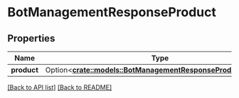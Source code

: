 # BotManagementResponseProduct

## Properties

Name | Type | Description | Notes
------------ | ------------- | ------------- | -------------
**product** | Option<[**crate::models::BotManagementResponseProductProduct**](BotManagementResponseProductProduct.md)> |  | 

[[Back to API list]](../README.md#documentation-for-api-endpoints) [[Back to README]](../README.md)


